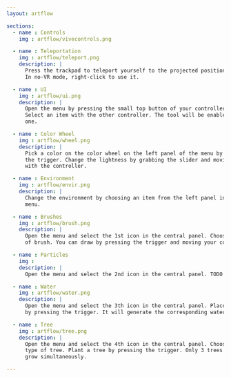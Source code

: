 ```yaml
---
layout: artflow

sections:
  - name : Controls
    img : artflow/vivecontrols.png

  - name : Teleportation
    img : artflow/teleport.png
    description: |
      Press the trackpad to teleport yourself to the projected position.
      In no-VR mode, right-click to use it.

  - name : UI
    img : artflow/ui.png
    description: |
      Open the menu by pressing the small top button of your controller.
      Select an item with the other controller. The tool will be enabled on this
      one.

  - name : Color Wheel
    img : artflow/wheel.png
    description: |
      Pick a color on the color wheel on the left panel of the menu by pressing
      the trigger. Change the lightness by grabbing the slider and moving it
      with the controller.

  - name : Environment
    img : artflow/envir.png
    description: |
      Change the environment by choosing an item from the left panel in the
      menu.

  - name : Brushes
    img : artflow/brush.png
    description: |
      Open the menu and select the 1st icon in the central panel. Choose a type
      of brush. You can draw by pressing the trigger and moving your controller.

  - name : Particles
    img :
    description: |
      Open the menu and select the 2nd icon in the central panel. TODO!

  - name : Water
    img : artflow/water.png
    description: |
      Open the menu and select the 3th icon in the central panel. Place 8 cubes
      by pressing the trigger. It will generate the corresponding water plane.

  - name : Tree
    img : artflow/tree.png
    description: |
      Open the menu and select the 4th icon in the central panel. Choose a
      type of tree. Plant a tree by pressing the trigger. Only 3 trees can
      grow simultaneously.

---
```

